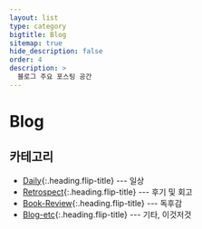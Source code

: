 ```yaml
---
layout: list
type: category
bigtitle: Blog
sitemap: true
hide_description: false
order: 4
description: >
  블로그 주요 포스팅 공간
---
```


# Blog

## 카테고리

* [Daily]{:.heading.flip-title} --- 일상
* [Retrospect]{:.heading.flip-title} --- 후기 및 회고
* [Book-Review]{:.heading.flip-title} --- 독후감
* [Blog-etc]{:.heading.flip-title} --- 기타, 이것저것

[Daily]: /daily/
[Retrospect]: /retrospect/
[Book-Review]: /book-review/
[Blog-etc]: /blog-etc/